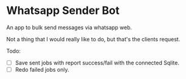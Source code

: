 # Whatsapp Sender Bot

An app to bulk send messages via whatsapp web.

Not a thing that I would really like to do, but that's the clients request.

Todo:

- [ ] Save sent jobs with report success/fail with the connected Sqlite.
- [ ] Redo failed jobs only.